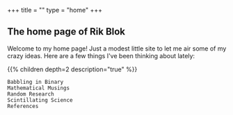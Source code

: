 +++
title = ""
type = "home"
+++

## The home page of Rik Blok

Welcome to my home page! Just a modest little site to let me air some of my crazy ideas.  Here are a few things I've been thinking about lately:

{{% children depth=2 description="true" %}}

    Babbling in Binary
    Mathematical Musings
    Random Research
    Scintillating Science
    References

